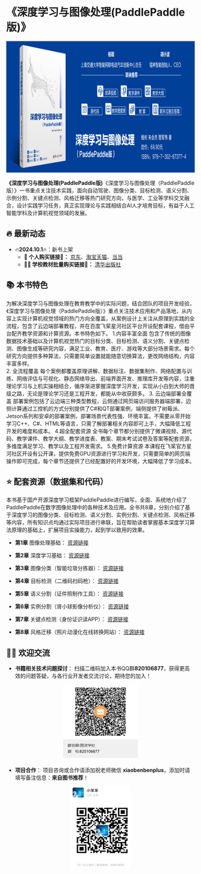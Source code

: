 # 《深度学习与图像处理(PaddlePaddle版)》

<div align='center'>
  <img src='./docs/book.jpg'width='900' height='350'/>
</div>

**《深度学习与图像处理(PaddlePaddle版)**《深度学习与图像处理（PaddlePaddle版）》一书重点关注技术实践，面向自动驾驶、图像分类、目标检测、语义分割、示例分割、关键点检测、风格迁移等热门研究方向，与医学、工业等学科交叉融合，设计实践学习任务，真正实现理论与实践相结合AI人才培育目标，有益于人工智能学科及计算机视觉领域的发展。

## 🔥 最新动态

- 🔥**2024.10.1**🔥：新书上架
  - **💙 个人购买链接🔗：** [京东](https://item.jd.com/14830420.html)、[淘宝天猫](https://detail.tmall.com/item.htm?abbucket=13&id=846591473754&ns=1&pisk=fLdZKsmWjfhaeQGbGN54Tq26eWCOO1mS_IsfoEYc5GjGfEbcgHxjWGTmXnRVxEpsWtiTuPde4SNsXAL0gs1mV0GSNFQOMsmSOazi3lQ5PicfjN2nfyfqO0GSNFHGWsTnVCZ0BzbRPSfcItXhtMQasSxcnWYhvZQ0jZVi827AxNbGjtf3-Z_0sZx0iw2hPN7gi5jgxWbRxifcijS2SEVFPO0R5Lf695VNIgYGjFTytx6TBFsUa7AeLTjuNMP0iB7MROYBr7kfqLI1FiKnO552-Z-FFdoz_n8DyKXegl06qEJeD1OnoRjkCh6219rgIa5NbTAGKPPMWtveT1OiD8LB8GXPOpMKft1wbLIRIvnp0eS6mCW3bDsXFeOGL3mQTnB2nC1HsDcP4VZA-QIXMdr03Obd8ggE8LY4DHpvTnITH-BhwwSS5NwYHObd8ggE8-eAKMQFVV_1.&priceTId=213e36d617319871149618301e46a5&skuId=5795852886686&utparam=%7B%22aplus_abtest%22%3A%22833bd07cac09b0de8d85d712c8e276e9%22%7D&xxc=taobaoSearch)、[当当](http://product.dangdang.com/29800280.html)
  - **👩‍🏫 学校教材批量购买链接🔗：** [清华出版社](https://www.tup.tsinghua.edu.cn/booksCenter/book_09607601.html)



## 📚 本书特色
为解决深度学习与图像处理在教育教学中的实际问题，结合团队的项目开发经验，《深度学习与图像处理（PaddlePaddle版）》重点关注技术应用和产品落地，从内容上实现计算机视觉领域的热门方向全覆盖，从案例设计上关注从原理到实践的全流程，包含了云边端部署教程，并在百度飞桨星河社区平台开设配套课程，借由平台配齐教学资源和计算资源。本书特色如下。
1.内容丰富全面
包含了传统的图像数据技术基础以及计算机视觉热门的目标分类、目标检测、语义分割、关键点检测、图像生成等研究内容，满足工业、教育、医疗、游戏等大部分场景需求。每个研究方向提供多种算法，只需要简单设置就能随意切换算法，更改网络结构，内容丰富多样。  
2. 全流程覆盖
    每个案例都覆盖原理讲解、数据标注、数据集制作、网络配置与训练、网络评估与可视化、静态网络导出、前端界面开发、推理库开发等内容，注重理论学习与上机实操相结合，循序渐进掌握深度学习开发，实现从小白到大师的晋级之路，无论是理论学习还是工程开发，都能从中收获颇多。
3. 云边端部署全覆盖
部署案例包括了云边端三种类型教程，云侧通过网页端访问服务器端部署，边侧计算通过工控机的方式分别提供了C#和QT部署案例，端侧提供了树莓派、Jetson系列和安卓的部署案例，部署场景代表性强、环境丰富。不需要从零开始学习C++、C#、HTML等语言，只需了解部署相关内容即可上手，大幅降低工程开发的难度和成本。
4.超全配套资源
全书每个章节都分别提供了微课视频、源代码、教学课件、教学大纲、教学进度表、教案、期末考试试卷及答案等配套资源，多维度满足学习、教学以及工程开发需求。
5.免费计算资源
本课程在飞桨官方星河社区开设有公开课，提供免费GPU资源进行学习和开发，只需要简单的网页端操作即可完成，每个章节还提供了已经配置好的开发环境，大幅降低了学习成本。




## ⭐ 配套资源（数据集和代码）
本书基于国产开源深度学习框架PaddlePaddle进行编写，全面、系统地介绍了PaddlePaddle在数字图像处理中的各种技术及应用。全书共8章，分别介绍了基于深度学习的图像分类、目标检测、语义分割、实例分割、关键点检测、风格迁移等内容，所有知识点均通过实际项目进行串联，旨在帮助读者掌握基本深度学习算法原理的基础上，扩展项目实操能力，起到学以致用的效果。

* **第1章** 图像处理基础：
[资源链接](https://aistudio.baidu.com/datasetdetail/253430)

* **第2章** 深度学习基础：
[资源链接](https://aistudio.baidu.com/datasetdetail/252154)

* **第3章** 图像分类（智能垃圾分拣器）：
[资源链接](https://aistudio.baidu.com/datasetdetail/251514)

* **第4章** 目标检测（二维码扫码枪）：
[资源链接](https://aistudio.baidu.com/datasetdetail/103078)

* **第5章** 语义分割（证件照制作工具）：
[资源链接](https://aistudio.baidu.com/datasetdetail/253252)

* **第6章** 实例分割（肾小球影像分析仪）：
[资源链接](https://aistudio.baidu.com/datasetdetail/240620)

* **第7章** 关键点检测（身份证识读APP）：
[资源链接](https://aistudio.baidu.com/datasetdetail/237276)

* **第8章** 风格迁移（照片动漫化在线转换网站）：
[资源链接](https://aistudio.baidu.com/datasetdetail/244532)


## 🧙‍♂️ 欢迎交流
* **书籍相关技术问题探讨**：
扫描二维码加入本书QQ群**820106877**，获得更高效的问题答疑，与各行业开发者交流讨论，期待您的加入！
<div align='center'>
  <img src='./docs/qq.jpg'width='200' height='200'/>
</div>

* **项目合作**：
项目咨询或合作请添加祝老师微信 **xiaobenbenplus**，添加时请填写备注信息：**来自图书推荐**！
<div align='center'>
  <img src='./docs/wechat.jpg'width='160' height='220'/>
</div>

